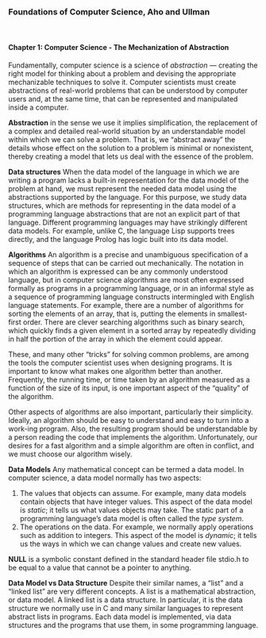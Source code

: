 ### Foundations of Computer Science, Aho and Ullman

<br>

#### Chapter 1: Computer Science - The Mechanization of Abstraction

Fundamentally, computer science is a science of _abstraction_ — creating the right model for thinking about a problem and devising the appropriate mechanizable techniques to solve it. Computer scientists must create abstractions of real-world problems that can be understood by computer users and, at the same time, that can be represented and manipulated inside a computer.

**Abstraction** in the sense we use it implies simplification, the replacement of a complex and detailed real-world situation by an understandable model within which we can solve a problem. That is, we “abstract away” the details whose effect on the solution to a problem is minimal or nonexistent, thereby creating a model that lets us deal with the essence of the problem.


**Data structures**
When the data model of the language in which we are writing a program lacks a built-in representation for the data model of the problem at hand, we must represent the needed data model using the abstractions supported by the language. For this purpose, we study data structures, which are methods for representing in the data model of a programming language abstractions that are not an explicit part of that language. Different programming languages may have strikingly different data models. For example, unlike C, the language Lisp supports trees directly, and the language Prolog has logic built into its data model.


**Algorithms**
An algorithm is a precise and unambiguous specification of a sequence of steps that can be carried out mechanically. The notation in which an algorithm is expressed can be any commonly understood language, but in computer science algorithms are most often expressed formally as programs in a programming language, or in an informal style as a sequence of programming language constructs intermingled with English language statements. For example, there are a number of algorithms for sorting the elements of an array, that is, putting the elements in smallest-first order. There are clever searching algorithms such as binary search, which quickly finds a given element in a sorted array by repeatedly dividing in half the portion of the array in which the element could appear.

These, and many other “tricks” for solving common problems, are among the tools the computer scientist uses when designing programs. It is important to know what makes one algorithm better than another. Frequently, the running time, or time taken by an algorithm measured as a function of the size of its input, is one important aspect of the “quality” of the algorithm.

Other aspects of algorithms are also important, particularly their simplicity. Ideally, an algorithm should be easy to understand and easy to turn into a work-ing program. Also, the resulting program should be understandable by a person reading the code that implements the algorithm. Unfortunately, our desires for a fast algorithm and a simple algorithm are often in conflict, and we must choose our algorithm wisely.


**Data Models**
Any mathematical concept can be termed a data model. In computer science, a data model normally has two aspects:
1. The values that objects can assume. For example, many data models contain objects that have integer values. This aspect of the data model is _static_; it tells us what values objects may take. The static part of a programming language’s data model is often called the _type system_.
2. The operations on the data. For example, we normally apply operations such as addition to integers. This aspect of the model is _dynamic_; it tells us the ways in which we can change values and create new values.


**NULL** is a symbolic constant defined in the standard header file stdio.h to be equal to a value that cannot be a pointer to anything.


**Data Model vs Data Structure**
Despite their similar names, a “list” and a “linked list” are very different concepts. A list is a mathematical abstraction, or data model. A linked list is a data structure. In particular, it is the data structure we normally use in C and many similar languages to represent abstract lists in programs.
Each data model is implemented, via data structures and the programs that use them, in some programming language.
